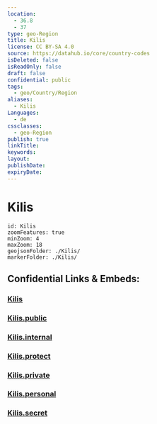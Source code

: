 ```yaml
---
location:
  - 36.8
  - 37
type: geo-Region
title: Kilis
license: CC BY-SA 4.0
source: https://datahub.io/core/country-codes
isDeleted: false
isReadOnly: false
draft: false
confidential: public
tags:
  - geo/Country/Region
aliases:
  - Kilis
Languages:
  - de
cssclasses:
  - geo-Region
publish: true
linkTitle:
keywords:
layout:
publishDate:
expiryDate:
---
```


# Kilis

```leaflet
id: Kilis
zoomFeatures: true 
minZoom: 4 
maxZoom: 18
geojsonFolder: ./Kilis/
markerFolder: ./Kilis/
```


## Confidential Links & Embeds: 

### [Kilis](/_Standards/Earth/Continent/Europe/Europe~East/Turkey/Provinces~Turkey/Kilis.md) 

### [Kilis.public](/_public/Earth/Continent/Europe/Europe~East/Turkey/Provinces~Turkey/Kilis.public.md) 

### [Kilis.internal](/_internal/Earth/Continent/Europe/Europe~East/Turkey/Provinces~Turkey/Kilis.internal.md) 

### [Kilis.protect](/_protect/Earth/Continent/Europe/Europe~East/Turkey/Provinces~Turkey/Kilis.protect.md) 

### [Kilis.private](/_private/Earth/Continent/Europe/Europe~East/Turkey/Provinces~Turkey/Kilis.private.md) 

### [Kilis.personal](/_personal/Earth/Continent/Europe/Europe~East/Turkey/Provinces~Turkey/Kilis.personal.md) 

### [Kilis.secret](/_secret/Earth/Continent/Europe/Europe~East/Turkey/Provinces~Turkey/Kilis.secret.md)

